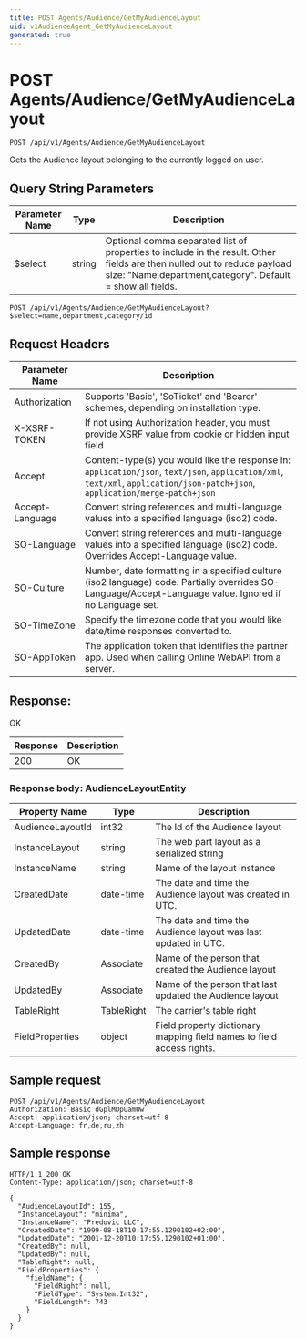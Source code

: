 ```yaml
---
title: POST Agents/Audience/GetMyAudienceLayout
uid: v1AudienceAgent_GetMyAudienceLayout
generated: true
---
```


# POST Agents/Audience/GetMyAudienceLayout

```http
POST /api/v1/Agents/Audience/GetMyAudienceLayout
```

Gets the Audience layout belonging to the currently logged on user.







## Query String Parameters

| Parameter Name | Type |  Description |
|----------------|------|--------------|
| $select | string |  Optional comma separated list of properties to include in the result. Other fields are then nulled out to reduce payload size: "Name,department,category". Default = show all fields. |

```http
POST /api/v1/Agents/Audience/GetMyAudienceLayout?$select=name,department,category/id
```


## Request Headers

| Parameter Name | Description |
|----------------|-------------|
| Authorization  | Supports 'Basic', 'SoTicket' and 'Bearer' schemes, depending on installation type. |
| X-XSRF-TOKEN   | If not using Authorization header, you must provide XSRF value from cookie or hidden input field |
| Accept         | Content-type(s) you would like the response in: `application/json`, `text/json`, `application/xml`, `text/xml`, `application/json-patch+json`, `application/merge-patch+json` |
| Accept-Language | Convert string references and multi-language values into a specified language (iso2) code. |
| SO-Language | Convert string references and multi-language values into a specified language (iso2) code. Overrides Accept-Language value. |
| SO-Culture | Number, date formatting in a specified culture (iso2 language) code. Partially overrides SO-Language/Accept-Language value. Ignored if no Language set. |
| SO-TimeZone | Specify the timezone code that you would like date/time responses converted to. |
| SO-AppToken | The application token that identifies the partner app. Used when calling Online WebAPI from a server. |


## Response:

OK

| Response | Description |
|----------------|-------------|
| 200 | OK |

### Response body: AudienceLayoutEntity

| Property Name | Type |  Description |
|----------------|------|--------------|
| AudienceLayoutId | int32 | The Id of the Audience layout |
| InstanceLayout | string | The web part layout as a serialized string |
| InstanceName | string | Name of the layout instance |
| CreatedDate | date-time | The date and time the Audience layout was created  in UTC. |
| UpdatedDate | date-time | The date and time the Audience layout was last updated  in UTC. |
| CreatedBy | Associate | Name of the person that created the Audience layout |
| UpdatedBy | Associate | Name of the person that last updated the Audience layout |
| TableRight | TableRight | The carrier's table right |
| FieldProperties | object | Field property dictionary mapping field names to field access rights. |

## Sample request

```http!
POST /api/v1/Agents/Audience/GetMyAudienceLayout
Authorization: Basic dGplMDpUamUw
Accept: application/json; charset=utf-8
Accept-Language: fr,de,ru,zh
```

## Sample response

```http_
HTTP/1.1 200 OK
Content-Type: application/json; charset=utf-8

{
  "AudienceLayoutId": 155,
  "InstanceLayout": "minima",
  "InstanceName": "Predovic LLC",
  "CreatedDate": "1999-08-18T10:17:55.1290102+02:00",
  "UpdatedDate": "2001-12-20T10:17:55.1290102+01:00",
  "CreatedBy": null,
  "UpdatedBy": null,
  "TableRight": null,
  "FieldProperties": {
    "fieldName": {
      "FieldRight": null,
      "FieldType": "System.Int32",
      "FieldLength": 743
    }
  }
}
```